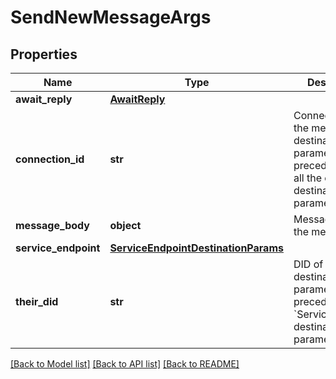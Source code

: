 # SendNewMessageArgs

## Properties
Name | Type | Description | Notes
------------ | ------------- | ------------- | -------------
**await_reply** | [**AwaitReply**](AwaitReply.md) |  | [optional] 
**connection_id** | **str** | Connection ID of the message destination This parameter takes precedence over all the other destination parameters. | [optional] 
**message_body** | **object** | Message body of the message | [optional] 
**service_endpoint** | [**ServiceEndpointDestinationParams**](ServiceEndpointDestinationParams.md) |  | [optional] 
**their_did** | **str** | DID of the destination. This parameter takes precedence over &#x60;ServiceEndpoint&#x60; destination parameter. | [optional] 

[[Back to Model list]](../README.md#documentation-for-models) [[Back to API list]](../README.md#documentation-for-api-endpoints) [[Back to README]](../README.md)


